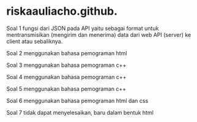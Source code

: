 # riskaauliacho.github.


Soal 1
fungsi dari JSON pada API yaitu sebagai format untuk mentransmisikan (mengirim dan menerima) data dari web API (server) ke client atau sebaliknya.

Soal 2
menggunakan bahasa pemograman html

Soal 3
menggunakan bahasa pemograman c++

Soal 4
menggunakan bahasa pemograman c++

Soal 5
menggunakan bahasa pemograman c++

Soal 6
menggunakan bahasa pemograman html dan css

Soal 7
tidak dapat menyelesaikan, baru dalam bentuk html
